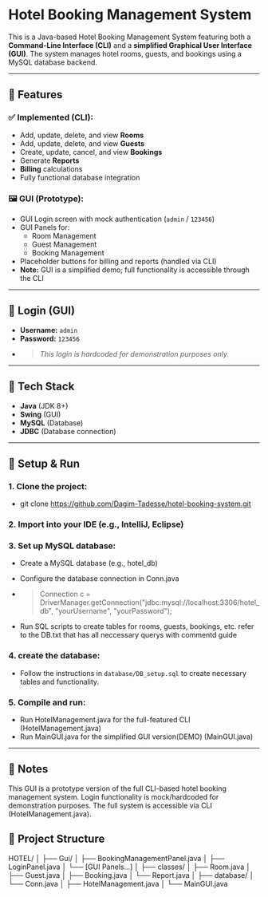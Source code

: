 # Hotel Booking Management System

This is a Java-based Hotel Booking Management System featuring both a **Command-Line Interface (CLI)** and a **simplified Graphical User Interface (GUI)**. The system manages hotel rooms, guests, and bookings using a MySQL database backend.

---

## 🔹 Features

### ✅ Implemented (CLI):

- Add, update, delete, and view **Rooms**
- Add, update, delete, and view **Guests**
- Create, update, cancel, and view **Bookings**
- Generate **Reports**
- **Billing** calculations
- Fully functional database integration

### 🖼 GUI (Prototype):

- GUI Login screen with mock authentication (`admin` / `123456`)
- GUI Panels for:
  - Room Management
  - Guest Management
  - Booking Management
- Placeholder buttons for billing and reports (handled via CLI)
- **Note:** GUI is a simplified demo; full functionality is accessible through the CLI

---

## 🔐 Login (GUI)

- **Username:** `admin`
- **Password:** `123456`
- > _This login is hardcoded for demonstration purposes only._

---

## 💾 Tech Stack

- **Java** (JDK 8+)
- **Swing** (GUI)
- **MySQL** (Database)
- **JDBC** (Database connection)

---

## 🔧 Setup & Run

### 1. Clone the project:

- git clone https://github.com/Dagim-Tadesse/hotel-booking-system.git

### 2. Import into your IDE (e.g., IntelliJ, Eclipse)

### 3. Set up MySQL database:

- Create a MySQL database (e.g., hotel_db)
- Configure the database connection in Conn.java

- > Connection c = DriverManager.getConnection("jdbc:mysql://localhost:3306/hotel_db", "yourUsername", "yourPassword");

- Run SQL scripts to create tables for rooms, guests, bookings, etc. refer to the DB.txt that has all neccessary querys with commentd guide

### 4. create the database:

- Follow the instructions in `database/DB_setup.sql` to create necessary tables and functionality.

### 5. Compile and run:

- Run HotelManagement.java for the full-featured CLI (HotelManagement.java)
- Run MainGUI.java for the simplified GUI version(DEMO) (MainGUI.java)

---

## 📌 Notes

This GUI is a prototype version of the full CLI-based hotel booking management system. Login functionality is mock/hardcoded for demonstration purposes. The full system is accessible via CLI (HotelManagement.java).

## 📁 Project Structure

HOTEL/
│
├── Gui/
│ ├── BookingManagementPanel.java
│ ├── LoginPanel.java
│ └── [GUI Panels...]
│
├── classes/
│ ├── Room.java
│ ├── Guest.java
│ ├── Booking.java
│ └── Report.java
│
├── database/
│ └── Conn.java
│
├── HotelManagement.java
│
└── MainGUI.java
